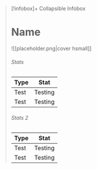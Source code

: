 >[!infobox]+ Collapsible Infobox
> # Name
> ![[placeholder.png|cover hsmall]]
> ###### Stats
> | Type | Stat |
> | ---- | ---- |
> | Test | Testing |
> | Test | Testing |
>  
> ###### Stats 2
> | Type | Stat |
> | ---- | ---- |
> | Test | Testing |
> | Test | Testing | 
